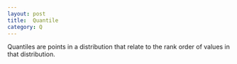 ```yaml
---
layout: post
title:  Quantile
category: Q
---
```


Quantiles are points in a distribution that relate to the rank order of values in that distribution.
